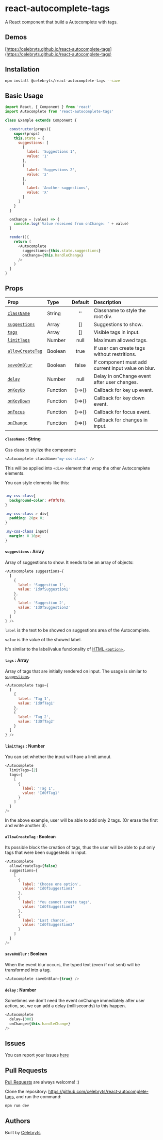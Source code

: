 # react-autocomplete-tags

A React component that build a Autocomplete with tags.

## Demos
[https://celebryts.github.io/react-autocomplete-tags](https://celebryts.github.io/react-autocomplete-tags)

## Installation

```sh
npm install @celebryts/react-autocomplete-tags --save
```

## Basic Usage

```js
import React, { Component } from 'react'
import Autocomplete from 'react-autocomplete-tags'

class Example extends Component {

  constructor(props){
    super(props)
    this.state = {
      suggestions: [
        {
          label: 'Suggestions 1',
          value: '1'
        },
        {
          label: 'Suggestions 2',
          value: '2'
        },
        {
          label: 'Another suggestions',
          value: 'X'
        }
      ]
    }
  }

  onChange = (value) => {
    console.log('Value received from onChange: ' + value)
  }

  render(){
    return (
      <Autocomplete
        suggestions={this.state.suggestions}
        onChange={this.handleChange}
      />
    )
  }
}
```


## Props

| Prop | Type | Default | Description |
| :--- | :--- | :---: | :--- |
| [`className`](#classNameProp) | String | '' | Classname to style the root div. |
| [`suggestions`](#suggestionsProp) | Array | [] | Suggestions to show. |
| [`tags`](#tagsProp) | Array | [] | Visible tags in input. |
| [`limitTags`](#limitTagsProp) | Number | null | Maximum allowed tags. |
| [`allowCreateTag`](#allowCreateTagProp) | Boolean | true | If user can create tags without restritions. |
| [`saveOnBlur`](#saveOnBlurProp) | Boolean | false | If component must add current input value on blur. |
| [`delay`](#delayProp) | Number | null | Delay in onChange event after user changes. |
| [`onKeyUp`](#onKeyUpProps) | Function | ()=>{} | Callback for key up event. |
| [`onKeyDown`](#onKeyUpProps) | Function | ()=>{} | Callback for key down event. |
| [`onFocus`](#onFocusProps) | Function | ()=>{} | Callback for focus event. |
| [`onChange`](#onChangeProps) | Function | ()=>{} | Callback for changes in input. |


<a name="classNameProp"></a>
#### `className` : String

Css class to stylize the component:

```js
<Autocomplete className="my-css-class" />
```
This will be applied into ```<div>``` element that wrap the other Autocomplete elements.

You can style elements like this:
```css

.my-css-class{
  background-color: #f0f0f0;
}

.my-css-class > div{
  padding: 20px 0;
}

.my-css-class input{
  margin: 0 10px;
}

```


<a name="suggestionsProp"></a>
#### `suggestions` : Array

Array of suggestions to show. It needs to be an array of objects:

```js
<Autocomplete suggestions={
  [
    {
      label: 'Suggestion 1',
      value: 'IdOfSuggestion1'
    },
    {
      label: 'Suggestion 2',
      value: 'IdOfSuggestion2'
    }
  ]
} />
```

`label` is the text to be showed on suggestions area of the Autocomplete.

`value` is the value of the showed label.

It's similar to the label/value funcionality of [HTML `<option>` ](https://reactcommunity.org/react-autocomplete/).


<a name="tagsProp"></a>
#### `tags` : Array

Array of tags that are initially rendered on input. The usage is similar to [`suggestions`](#suggestionsProp).

```js
<Autocomplete tags={
  [
    {
      label: 'Tag 1',
      value: 'IdOfTag1'
    },
    {
      label: 'Tag 2',
      value: 'IdOfTag2'
    }
  ]
} />
```

<a name="limitTagsProp"></a>
#### `limitTags` : Number

You can set whether the input will have a limit amout.
```js
<Autocomplete
  limitTags={2}
  tags={
    [
      {
        label: 'Tag 1',
        value: 'IdOfTag1'
      }
    ]
  }
/>
```

In the above example, user will be able to add only 2 tags. (Or erase the first and write another 3).


<a name="allowCreateTagProp"></a>
#### `allowCreateTag` : Boolean

Its possible block the creation of tags, thus the user will be able to put only tags that were been suggesteds in input.

```js
<Autocomplete
  allowCreateTag={false}
  suggestions={
    [
      {
        label: 'Choose one option',
        value: 'IdOfSuggestion1'
      },
      {
        label: 'You cannot create tags',
        value: 'IdOfSuggestion1'
      },
      {
        label: 'Last chance',
        value: 'IdOfSuggestion2'
      }
    ]
  }
/>
```

<a name="saveOnBlurProp"></a>
#### `saveOnBlur` : Boolean

When the event blur occurs, the typed text (even if not sent) will be transformed into a tag.

```js
<Autocomplete saveOnBlur={true} />
```

<a name="delayProp"></a>
#### `delay` : Number

Sometimes we don't need the event onChange immediately after user action, so, we can add a delay (milliseconds) to this happen.

```js
<Autocomplete
  delay={300}
  onChange={this.handleChange}
/>
```

## Issues
You can report your issues [here](https://github.com/celebryts/react-autocomplete-tags/issues)

## Pull Requests
[Pull Requests](https://github.com/celebryts/react-autocomplete-tags/pulls) are always welcome! :)

Clone the repository: https://github.com/celebryts/react-autocomplete-tags, and run the command:

```sh
npm run dev
```

## Authors
Built by [Celebryts](https://github.com/celebryts)
